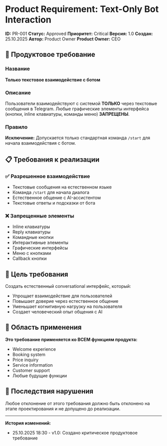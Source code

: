 # Product Requirement: Text-Only Bot Interaction

**ID:** PR-001
**Статус:** Approved
**Приоритет:** Critical
**Версия:** 1.0
**Создан:** 25.10.2025
**Автор:** Product Owner
**Product Owner:** CEO

## 🎯 Продуктовое требование

### Название
**Только текстовое взаимодействие с ботом**

### Описание
Пользователи взаимодействуют с системой **ТОЛЬКО** через текстовые сообщения в Telegram. Любые графические элементы интерфейса (кнопки, inline клавиатуры, команды меню) **ЗАПРЕЩЕНЫ**.

### Правило
**Исключение:** Допускается только стандартная команда `/start` для начала взаимодействия с ботом.

## 📋 Требования к реализации

### ✅ Разрешенное взаимодействие
- Текстовые сообщения на естественном языке
- Команда `/start` для начала диалога
- Естественное общение с AI-ассистентом
- Текстовые ответы и подсказки от бота

### ❌ Запрещенные элементы
- Inline клавиатуры
- Reply клавиатуры
- Командные кнопки
- Интерактивные элементы
- Графические интерфейсы
- Меню с кнопками
- Callback кнопки

## 🎯 Цель требования

Создать естественный conversational интерфейс, который:
- Упрощает взаимодействие для пользователей
- Повышает доверие через естественное общение
- Уменьшает когнитивную нагрузку на пользователя
- Создает человеческий опыт общения с AI

## 🔗 Область применения

**Это требование применяется ко ВСЕМ функциям продукта:**
- Welcome experience
- Booking system
- Price inquiry
- Service information
- Customer support
- Любые будущие функции

## 🚫 Последствия нарушения

Любое отклонение от этого требования должно быть отклонено на этапе проектирования и не допущено до реализации.

---

**История изменений:**
- 25.10.2025 18:30 - v1.0: Создано критическое продуктовое требование